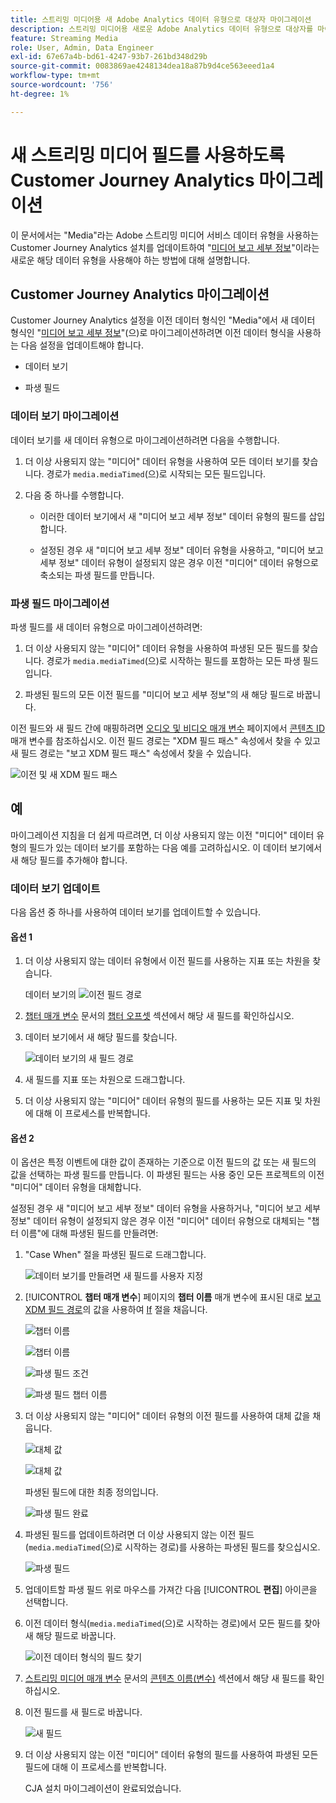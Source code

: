 ```yaml
---
title: 스트리밍 미디어용 새 Adobe Analytics 데이터 유형으로 대상자 마이그레이션
description: 스트리밍 미디어용 새로운 Adobe Analytics 데이터 유형으로 대상자를 마이그레이션하는 방법을 알아봅니다
feature: Streaming Media
role: User, Admin, Data Engineer
exl-id: 67e67a4b-bd61-4247-93b7-261bd348d29b
source-git-commit: 0083869ae4248134dea18a87b9d4ce563eeed1a4
workflow-type: tm+mt
source-wordcount: '756'
ht-degree: 1%

---
```


# 새 스트리밍 미디어 필드를 사용하도록 Customer Journey Analytics 마이그레이션

이 문서에서는 &quot;Media&quot;라는 Adobe 스트리밍 미디어 서비스 데이터 유형을 사용하는 Customer Journey Analytics 설치를 업데이트하여 &quot;[미디어 보고 세부 정보](https://experienceleague.adobe.com/en/docs/experience-platform/xdm/data-types/media-reporting-details)&quot;이라는 새로운 해당 데이터 유형을 사용해야 하는 방법에 대해 설명합니다.

## Customer Journey Analytics 마이그레이션

Customer Journey Analytics 설정을 이전 데이터 형식인 &quot;Media&quot;에서 새 데이터 형식인 &quot;[미디어 보고 세부 정보](https://experienceleague.adobe.com/en/docs/experience-platform/xdm/data-types/media-reporting-details)&quot;(으)로 마이그레이션하려면 이전 데이터 형식을 사용하는 다음 설정을 업데이트해야 합니다.

* 데이터 보기

* 파생 필드

### 데이터 보기 마이그레이션

데이터 보기를 새 데이터 유형으로 마이그레이션하려면 다음을 수행합니다.

1. 더 이상 사용되지 않는 &quot;미디어&quot; 데이터 유형을 사용하여 모든 데이터 보기를 찾습니다. 경로가 `media.mediaTimed`(으)로 시작되는 모든 필드입니다.

1. 다음 중 하나를 수행합니다.

   * 이러한 데이터 보기에서 새 &quot;미디어 보고 세부 정보&quot; 데이터 유형의 필드를 삽입합니다.

   * 설정된 경우 새 &quot;미디어 보고 세부 정보&quot; 데이터 유형을 사용하고, &quot;미디어 보고 세부 정보&quot; 데이터 유형이 설정되지 않은 경우 이전 &quot;미디어&quot; 데이터 유형으로 축소되는 파생 필드를 만듭니다.

### 파생 필드 마이그레이션

파생 필드를 새 데이터 유형으로 마이그레이션하려면:

1. 더 이상 사용되지 않는 &quot;미디어&quot; 데이터 유형을 사용하여 파생된 모든 필드를 찾습니다. 경로가 `media.mediaTimed`(으)로 시작하는 필드를 포함하는 모든 파생 필드입니다.

1. 파생된 필드의 모든 이전 필드를 &quot;미디어 보고 세부 정보&quot;의 새 해당 필드로 바꿉니다.

이전 필드와 새 필드 간에 매핑하려면 [오디오 및 비디오 매개 변수](https://experienceleague.adobe.com/en/docs/media-analytics/using/implementation/variables/audio-video-parameters#content-id) 페이지에서 [콘텐츠 ID](https://experienceleague.adobe.com/ko/docs/media-analytics/using/implementation/variables/audio-video-parameters) 매개 변수를 참조하십시오. 이전 필드 경로는 &quot;XDM 필드 패스&quot; 속성에서 찾을 수 있고 새 필드 경로는 &quot;보고 XDM 필드 패스&quot; 속성에서 찾을 수 있습니다.

![이전 및 새 XDM 필드 패스](assets/field-paths-updated.jpeg)

## 예

마이그레이션 지침을 더 쉽게 따르려면, 더 이상 사용되지 않는 이전 &quot;미디어&quot; 데이터 유형의 필드가 있는 데이터 보기를 포함하는 다음 예를 고려하십시오. 이 데이터 보기에서 새 해당 필드를 추가해야 합니다.

### 데이터 보기 업데이트

다음 옵션 중 하나를 사용하여 데이터 보기를 업데이트할 수 있습니다.

#### 옵션 1

1. 더 이상 사용되지 않는 데이터 유형에서 이전 필드를 사용하는 지표 또는 차원을 찾습니다.

   데이터 보기의 ![이전 필드 경로](assets/old-field-data-view.jpeg)

1. [챕터 매개 변수](https://experienceleague.adobe.com/en/docs/media-analytics/using/implementation/variables/chapter-parameters#chapter-offset) 문서의 [챕터 오프셋](https://experienceleague.adobe.com/ko/docs/media-analytics/using/implementation/variables/chapter-parameters) 섹션에서 해당 새 필드를 확인하십시오.

1. 데이터 보기에서 새 해당 필드를 찾습니다.

   ![데이터 보기의 새 필드 경로](assets/new-field-data-view.jpeg)

1. 새 필드를 지표 또는 차원으로 드래그합니다.

1. 더 이상 사용되지 않는 &quot;미디어&quot; 데이터 유형의 필드를 사용하는 모든 지표 및 차원에 대해 이 프로세스를 반복합니다.

#### 옵션 2

이 옵션은 특정 이벤트에 대한 값이 존재하는 기준으로 이전 필드의 값 또는 새 필드의 값을 선택하는 파생 필드를 만듭니다. 이 파생된 필드는 사용 중인 모든 프로젝트의 이전 &quot;미디어&quot; 데이터 유형을 대체합니다.

설정된 경우 새 &quot;미디어 보고 세부 정보&quot; 데이터 유형을 사용하거나, &quot;미디어 보고 세부 정보&quot; 데이터 유형이 설정되지 않은 경우 이전 &quot;미디어&quot; 데이터 유형으로 대체되는 &quot;챕터 이름&quot;에 대해 파생된 필드를 만들려면:

1. &quot;Case When&quot; 절을 파생된 필드로 드래그합니다.

   ![데이터 보기를 만들려면 새 필드를 사용자 지정](assets/create-derived-field2.jpeg)

1. [!UICONTROL **챕터 매개 변수**] 페이지의 **챕터 이름** 매개 변수에 표시된 대로 [보고 XDM 필드 경로](https://experienceleague.adobe.com/en/docs/media-analytics/using/implementation/variables/chapter-parameters#chapter-name)의 값을 사용하여 [If](https://experienceleague.adobe.com/ko/docs/media-analytics/using/implementation/variables/chapter-parameters) 절을 채웁니다.

   ![챕터 이름](assets/chapter-name.jpeg)

   ![챕터 이름](assets/chapter-name2.jpeg)

   ![파생 필드 조건](assets/derived-field-condition.jpeg)

   ![파생 필드 챕터 이름](assets/derived-field-chapter-name.jpeg)

1. 더 이상 사용되지 않는 &quot;미디어&quot; 데이터 유형의 이전 필드를 사용하여 대체 값을 채웁니다.

   ![대체 값](assets/fallback-value.jpeg)

   ![대체 값](assets/fallback-value2.jpeg)

   파생된 필드에 대한 최종 정의입니다.

   ![파생 필드 완료](assets/derived-field-complete.jpeg)

1. 파생된 필드를 업데이트하려면 더 이상 사용되지 않는 이전 필드(`media.mediaTimed`(으)로 시작하는 경로)를 사용하는 파생된 필드를 찾으십시오.

   ![파생 필드](assets/old-derived-field.jpeg)

1. 업데이트할 파생 필드 위로 마우스를 가져간 다음 [!UICONTROL **편집**] 아이콘을 선택합니다.

1. 이전 데이터 형식(`media.mediaTimed`(으)로 시작하는 경로)에서 모든 필드를 찾아 새 해당 필드로 바꿉니다.

   ![이전 데이터 형식의 필드 찾기](assets/locate-fields-with-old-datatype.jpeg)

1. [스트리밍 미디어 매개 변수](https://experienceleague.adobe.com/en/docs/media-analytics/using/implementation/variables/audio-video-parameters#content-name-variable) 문서의 [콘텐츠 이름(변수)](https://experienceleague.adobe.com/en/docs/media-analytics/using/implementation/variables/audio-video-parameters#content-name-variable) 섹션에서 해당 새 필드를 확인하십시오.

1. 이전 필드를 새 필드로 바꿉니다.

   ![새 필드](assets/derived-field-new.jpeg)

1. 더 이상 사용되지 않는 이전 &quot;미디어&quot; 데이터 유형의 필드를 사용하여 파생된 모든 필드에 대해 이 프로세스를 반복합니다.

   CJA 설치 마이그레이션이 완료되었습니다.
